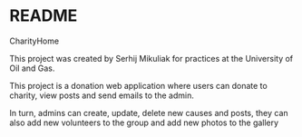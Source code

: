 # README

CharityHome

This project was created by Serhij Mikuliak for practices at the University of Oil and Gas.

This project is a donation web application where users can donate to charity, view posts and send emails to the admin.

In turn, admins can create, update, delete new causes and posts, they can also add new volunteers to the group and add new photos to the gallery